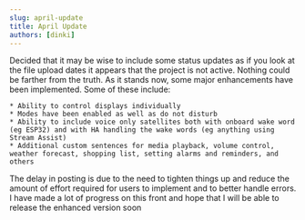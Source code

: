 ```yaml
---
slug: april-update
title: April Update
authors: [dinki]
---
```

Decided that it may be wise to include some status updates as if you look at the file upload dates it appears that the project is not active.  Nothing could be farther from the truth.  As it stands now, some major enhancements have been implemented.  Some of these include:

    * Ability to control displays individually
    * Modes have been enabled as well as do not disturb
    * Ability to include voice only satellites both with onboard wake word (eg ESP32) and with HA handling the wake words (eg anything using Stream Assist)
    * Additional custom sentences for media playback, volume control, weather forecast, shopping list, setting alarms and reminders, and others

The delay in posting is due to the need to tighten things up and reduce the amount of effort required for users to implement and to better handle errors.  I have made a lot of progress on this front and hope that I will be able to release the enhanced version soon

